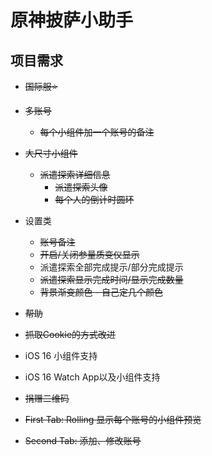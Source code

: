 # 原神披萨小助手

## 项目需求

- ~~国际服⭐️~~

- ~~多账号~~
  - ~~每个小组件加一个账号的备注~~

- ~~大尺寸小组件~~
  - ~~派遣探索详细信息~~
    - ~~派遣探索头像~~
    - ~~每个人的倒计时圆环~~

- 设置类
  - ~~账号备注~~
  - ~~开启/关闭参量质变仪显示~~
  - 派遣探索全部完成提示/部分完成提示
  - ~~派遣探索显示完成时间/显示完成数量~~
  - ~~背景渐变颜色 - 自己定几个颜色~~

- ~~帮助~~

- ~~抓取Cookie的方式改进~~

- iOS 16 小组件支持

- iOS 16 Watch App以及小组件支持

- ~~捐赠二维码~~

- ~~First Tab: Rolling 显示每个账号的小组件预览~~

- ~~Second Tab: 添加、修改账号~~
